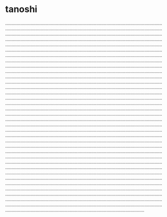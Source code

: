 # tanoshi
..................................................................................................................................................................................................................................................................................................................................................................................................................................................................................................................................................................................................................................................................................................................................................................................................................................................................................................................................................................................................................................................................................................................................................................................................................................................................................................................................................................................................................................................................................................................................................................................................................................................................................................................................................................................................................................................................................................................................................................................................................................................................................................................................................................................................................................................................................................................................................................................................................................................................................................................................................................................................................................................................................................................................................................................................................................................................................................................................................................................................................................................................................................................................................................................................................................................................................................................................................................................................................................................................................................................................................................................................................................................................................................................................................................................................................................................................................................................................................................................................................................................................................................................................................................................................................................................................................................................................................................................................................................................................................................................................................................................................................................
